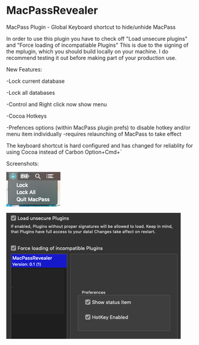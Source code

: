 # MacPassRevealer
MacPass Plugin - Global Keyboard shortcut to hide/unhide MacPass

In order to use this plugin you have to check off "Load unsecure plugins" and "Force loading of incompatiable Plugins"
This is due to the signing of the mplugin, which you should build locally on your machine. 
I do recommend testing it out before making part of your production use. 

New Features: 

-Lock current database

-Lock all databases 

-Control and Right click now show menu

-Cocoa Hotkeys

-Prefences options (within MacPass plugin prefs) to disable hotkey and/or menu item individually
  -requires relaunching of MacPass to take effect



The keyboard shortcut is hard configured and has changed for reliablity for using Cocoa instead of Carbon
Option+Cmd+`


Screenshots:

![](menu.png)


![](prefs.png)

